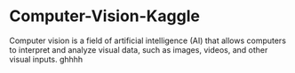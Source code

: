 # Computer-Vision-Kaggle
Computer vision is a field of artificial intelligence (AI) that allows computers to interpret and analyze visual data, such as images, videos, and other visual inputs. 
ghhhh
